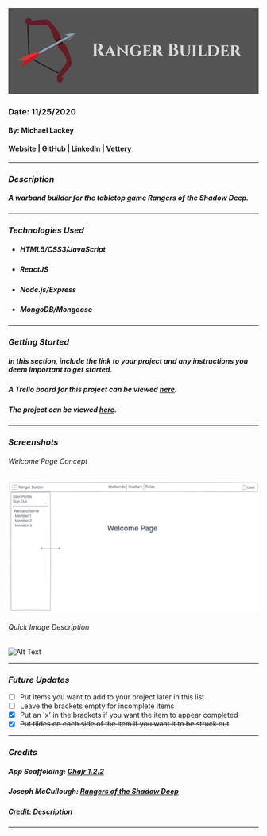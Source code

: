 ![Ranger Builder](public/banner.png)

### Date: 11/25/2020

#### By: Michael Lackey

#### [Website](https://michaellackey.com/) | [GitHub](https://github.com/mlackey9601) | [LinkedIn](https://www.linkedin.com/in/michaelglackey/) | [Vettery](https://www.vettery.com/ga/employers)
***

### ***Description***

##### A warband builder for the tabletop game Rangers of the Shadow Deep.
***

### ***Technologies Used***

* ##### HTML5/CSS3/JavaScript
* ##### ReactJS
* ##### Node.js/Express
* ##### MongoDB/Mongoose
***

### ***Getting Started***

##### In this section, include the link to your project and any instructions you deem important to get started.
##### A Trello board for this project can be viewed [here](https://trello.com/b/XfxdvytM).
##### The project can be viewed [here](url).
***

### ***Screenshots***

###### Welcome Page Concept
![Welcome Page](public/concept1.png)
###### Quick Image Description
![Alt Text](url)
***

### ***Future Updates***

- [ ] Put items you want to add to your project later in this list
- [ ] Leave the brackets empty for incomplete items
- [x] Put an 'x' in the brackets if you want the item to appear completed
- [x] ~~Put tildes on each side of the item if you want it to be struck out~~
***

### ***Credits***

##### App Scaffolding: [Chajr 1.2.2](https://github.com/davidstinson/chajr)
  
##### Joseph McCullough: [Rangers of the Shadow Deep]([https://www.drivethrurpg.com/browse/pub/11264])
  
##### Credit: [Description](url)
***